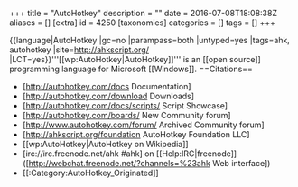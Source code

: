 +++
title = "AutoHotkey"
description = ""
date = 2016-07-08T18:08:38Z
aliases = []
[extra]
id = 4250
[taxonomies]
categories = []
tags = []
+++

{{language|AutoHotkey
|gc=no
|parampass=both
|untyped=yes
|tags=ahk, autohotkey
|site=http://ahkscript.org/
|LCT=yes}}'''[[wp:AutoHotkey|AutoHotkey]]''' is an [[open source]] programming language for Microsoft [[Windows]].
==Citations==
* [http://autohotkey.com/docs Documentation]
* [http://autohotkey.com/download Downloads]
* [http://autohotkey.com/docs/scripts/ Script Showcase]
* [http://autohotkey.com/boards/ New Community forum]
* [http://www.autohotkey.com/forum/ Archived Community forum]
* [http://ahkscript.org/foundation AutoHotkey Foundation LLC]
* [[wp:AutoHotkey|AutoHotkey on Wikipedia]]
* [irc://irc.freenode.net/ahk #ahk] on [[Help:IRC|freenode]] ([http://webchat.freenode.net/?channels=%23ahk Web interface])
* [[:Category:AutoHotkey_Originated]]
